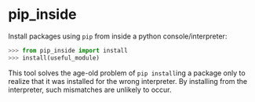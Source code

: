 # pip_inside

Install packages using `pip` from inside a python console/interpreter:

```python
>>> from pip_inside import install
>>> install(useful_module)
```

This tool solves the age-old problem of `pip install`ing a package only to
realize that it was installed for the wrong interpreter. By installing from the
interpreter, such mismatches are unlikely to occur.
